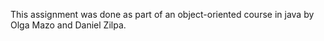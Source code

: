 This assignment was done as part of an object-oriented course in java by Olga Mazo and Daniel Zilpa.

